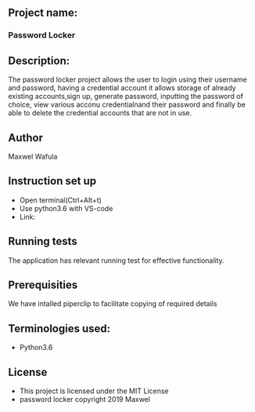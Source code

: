 ## Project name:

### Password Locker

## Description:

The password locker project allows the user to login using their username and password, having a credential account it allows storage of already existing accounts,sign up, generate password, inputting the password of choice, view various acconu credentialnand their password and finally be able to delete the credential accounts that are not in use.

## Author

Maxwel Wafula

## Instruction set up

* Open terminal(Ctrl+Alt+t)
* Use python3.6 with VS-code
* Link:

## Running tests

The application has relevant running test for effective functionality.

## Prerequisities

We have intalled piperclip to facilitate copying of required details

## Terminologies used:

* Python3.6

## License

* This project is licensed under the MIT License
* password locker copyright 2019 Maxwel
